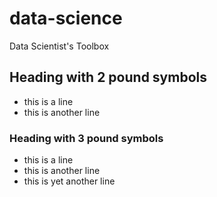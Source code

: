 # data-science
Data Scientist's Toolbox

## Heading with 2 pound symbols
* this is a line
* this is another line

### Heading with 3 pound symbols
* this is a line
* this is another line
* this is yet another line


